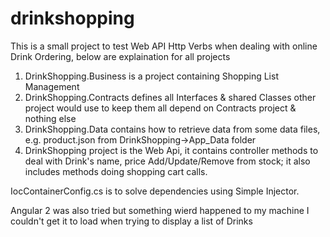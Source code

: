 # drinkshopping
This is a small project to test Web API Http Verbs when dealing with online Drink Ordering, below are explaination for all projects

1. DrinkShopping.Business is a project containing Shopping List Management
2. DrinkShopping.Contracts defines all Interfaces & shared Classes other project would use to keep them all depend on Contracts project & nothing else
3. DrinkShopping.Data contains how to retrieve data from some data files, e.g. product.json from DrinkShopping->App_Data folder
4. DrinkShopping project is the Web Api, it contains controller methods to deal with Drink's name, price Add/Update/Remove from stock; it also includes methods doing shopping cart calls. 

IocContainerConfig.cs is to solve dependencies using Simple Injector. 

Angular 2 was also tried but something wierd happened to my machine I couldn't get it to load when trying to display a list of Drinks

